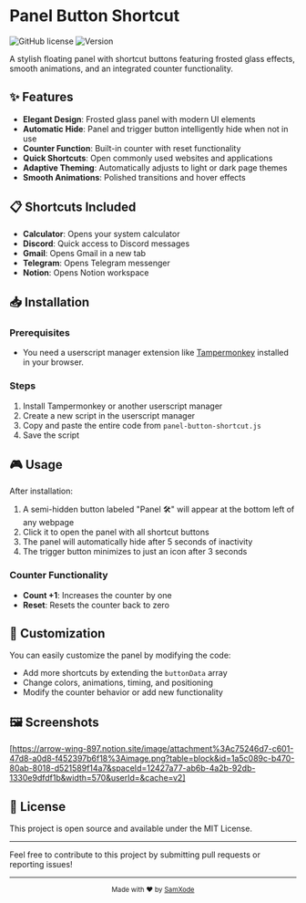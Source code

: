 # <SamXode/> Panel Button Shortcut

![GitHub license](https://img.shields.io/badge/license-MIT-blue.svg)
![Version](https://img.shields.io/badge/version-1.0-green.svg)

A stylish floating panel with shortcut buttons featuring frosted glass effects, smooth animations, and an integrated counter functionality.

## ✨ Features

- **Elegant Design**: Frosted glass panel with modern UI elements
- **Automatic Hide**: Panel and trigger button intelligently hide when not in use
- **Counter Function**: Built-in counter with reset functionality
- **Quick Shortcuts**: Open commonly used websites and applications
- **Adaptive Theming**: Automatically adjusts to light or dark page themes
- **Smooth Animations**: Polished transitions and hover effects

## 📋 Shortcuts Included

- **Calculator**: Opens your system calculator
- **Discord**: Quick access to Discord messages
- **Gmail**: Opens Gmail in a new tab
- **Telegram**: Opens Telegram messenger
- **Notion**: Opens Notion workspace

## 📥 Installation

### Prerequisites
- You need a userscript manager extension like [Tampermonkey](https://www.tampermonkey.net/) installed in your browser.

### Steps
1. Install Tampermonkey or another userscript manager
2. Create a new script in the userscript manager
3. Copy and paste the entire code from `panel-button-shortcut.js`
4. Save the script

## 🎮 Usage

After installation:

1. A semi-hidden button labeled "Panel 🛠️" will appear at the bottom left of any webpage
2. Click it to open the panel with all shortcut buttons
3. The panel will automatically hide after 5 seconds of inactivity
4. The trigger button minimizes to just an icon after 3 seconds

### Counter Functionality
- **Count +1**: Increases the counter by one
- **Reset**: Resets the counter back to zero

## 🎨 Customization

You can easily customize the panel by modifying the code:

- Add more shortcuts by extending the `buttonData` array
- Change colors, animations, timing, and positioning
- Modify the counter behavior or add new functionality

## 🖼️ Screenshots

[https://arrow-wing-897.notion.site/image/attachment%3Ac75246d7-c601-47d8-a0d8-f452397b6f18%3Aimage.png?table=block&id=1a5c089c-b470-80ab-8018-d521589f14a7&spaceId=12427a77-ab6b-4a2b-92db-1330e9dfdf1b&width=570&userId=&cache=v2]


## 📄 License

This project is open source and available under the MIT License.

---

Feel free to contribute to this project by submitting pull requests or reporting issues!

---

<p align="center">
  <sub>Made with ❤️ by <a href="https://github.com/sam-xode">SamXode</a></sub> 
</p>
